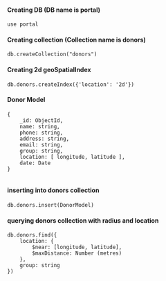 #### Creating DB (DB name is portal)

    use portal
    
#### Creating collection (Collection name is donors)

    db.createCollection("donors")

#### Creating 2d geoSpatialIndex

    db.donors.createIndex({'location': '2d'})

#### Donor Model
```
{
    _id: ObjectId,
    name: string,
    phone: string,
    address: string,
    email: string,
    group: string,
    location: [ longitude, latitude ],
    date: Date
}


```

#### inserting into donors collection

    db.donors.insert(DonorModel)

#### querying donors collection with radius and location
```
db.donors.find({
    location: {
        $near: [longitude, latitude],
        $maxDistance: Number (metres)
    },
    group: string
})
```


